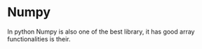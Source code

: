 # Numpy
In python Numpy is also one of the best library, it has good array functionalities is their.
